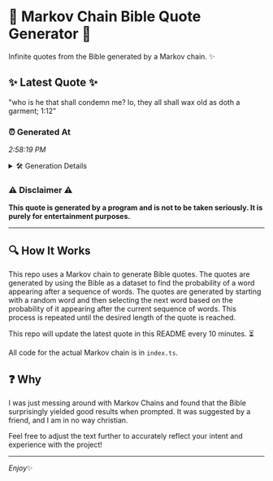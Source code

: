 # 📖 Markov Chain Bible Quote Generator 📖

Infinite quotes from the Bible generated by a Markov chain. ✨

## ✨ Latest Quote ✨
"who is he that shall condemn me? lo, they all shall wax old as doth a garment; 1:12"

### ⏰ Generated At
*2:58:19 PM*

<details>
    <summary>🛠️ Generation Details</summary>
    <p>
        <strong>🌱 Seed:</strong> who<br>
        <strong>🔄 Iterations:</strong> 17<br>
        <strong>📜 Context History:</strong><br>[ who ]: is<br>[ who, is ]: he<br>[ who, is, he ]: that<br>[ who, is, he, that ]: shall<br>[ who, is, he, that, shall ]: condemn<br>[ who, is, he, that, shall, condemn ]: me?<br>[ is, he, that, shall, condemn, me? ]: lo,<br>[ he, that, shall, condemn, me?, lo, ]: they<br>[ that, shall, condemn, me?, lo,, they ]: all<br>[ shall, condemn, me?, lo,, they, all ]: shall<br>[ condemn, me?, lo,, they, all, shall ]: wax<br>[ me?, lo,, they, all, shall, wax ]: old<br>[ lo,, they, all, shall, wax, old ]: as<br>[ they, all, shall, wax, old, as ]: doth<br>[ all, shall, wax, old, as, doth ]: a<br>[ shall, wax, old, as, doth, a ]: garment;<br>[ wax, old, as, doth, a, garment; ]: 1:12<br>
    </p>
</details>

### ⚠️ Disclaimer ⚠️
**This quote is generated by a program and is not to be taken seriously. It is purely for entertainment purposes.**

---

## 🔍 How It Works

This repo uses a Markov chain to generate Bible quotes. The quotes are generated by using the Bible as a dataset to find the probability of a word appearing after a sequence of words. The quotes are generated by starting with a random word and then selecting the next word based on the probability of it appearing after the current sequence of words. This process is repeated until the desired length of the quote is reached.

This repo will update the latest quote in this README every 10 minutes. ⏳

All code for the actual Markov chain is in `index.ts`.

## ❓ Why

I was just messing around with Markov Chains and found that the Bible surprisingly yielded good results when prompted. 
It was suggested by a friend, and I am in no way christian.

Feel free to adjust the text further to accurately reflect your intent and experience with the project!

---

*Enjoy*✨
